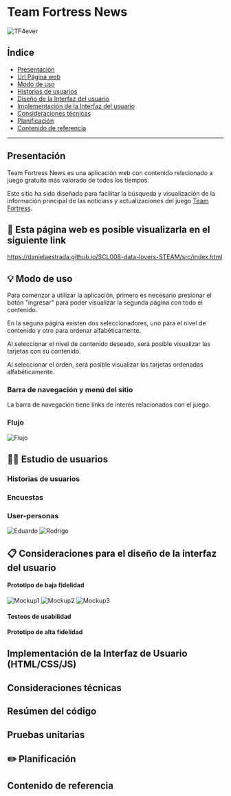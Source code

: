 # Team Fortress News

![TF4ever](fortress4ever.jpg)

## Índice

* [Presentación](#presentación)
* [Url Página web](#link)
* [Modo de uso](#modo-de-uso)
* [Historias de usuarios](#historias-de-usuarios)
* [Diseño de la Interfaz del usuario](#Consideraciones-para-el-diseño-de-la-interfaz-del-usuario)
* [Implementación de la Interfaz del usuario](#Implementación-de-la-Interfaz-del-usuario)
* [Consideraciones técnicas](#consideraciones-técnicas)
* [Planificación](#planificación)
* [Contenido de referencia](#contenido-de-referencia)

***

## Presentación

Team Fortress News es una aplicación web con contenido relacionado a juego gratuito más valorado de todos los tiempos.

Este sitio ha sido diseñado para facilitar la búsqueda y visualización de la información principal de las noticiass y actualizaciones del juego [Team Fortress](teamfortress.com).


## 👀 Esta página web es posible visualizarla en el siguiente link

https://danielaestrada.github.io/SCL008-data-lovers-STEAM/src/index.html

## 💡 Modo de uso

Para comenzar a utilizar la aplicación, primero es necesario presionar el botón "ingresar" para poder visualizar la segunda página con todo el contenido. 

En la seguna página existen dos seleccionadores, uno para el nivel de contenido y otro para ordenar alfabéticamente. 

Al seleccionar el nivel de contenido deseado, será posible visualizar las tarjetas con su contenido.

Al seleccionar el orden, será posible visualizar las tarjetas ordenadas alfabéticamente.



### Barra de navegación y menú del sitio

La barra de navegación tiene links de interés relacionados con el juego.

### Flujo

![Flujo](flujoSteam.png)

## 👦👧 Estudio de usuarios

### Historias de usuarios


### Encuestas


### User-personas

![Eduardo](user-persona-Eduardo.png)
![Rodrigo](user-persona-Rodrigo.png)

## 📋 Consideraciones para el diseño de la interfaz del usuario


#### Prototipo de baja fidelidad

![Mockup1](mockup1.png)
![Mockup2](mockup2.png)
![Mockup3](mockup3.png)

#### Testeos de usabilidad


#### Prototipo de alta fidelidad


## Implementación de la Interfaz de Usuario (HTML/CSS/JS)


## Consideraciones técnicas
 

## Resúmen del código


## Pruebas unitarias


##  ✏️ Planificación


## Contenido de referencia
